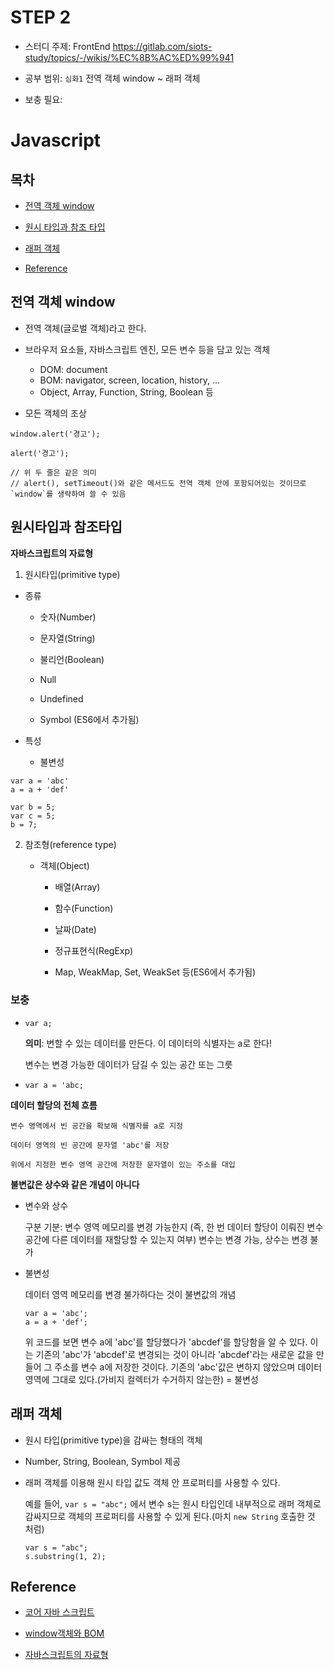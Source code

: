 # STEP 2
* 스터디 주제: FrontEnd <https://gitlab.com/siots-study/topics/-/wikis/%EC%8B%AC%ED%99%941>
* 공부 범위: `심화1` 전역 객체 window ~ 래퍼 객체

* 보충 필요:
    

# Javascript

## 목차
* [전역 객체 window](#전역-객체-window)

* [원시 타입과 참조 타입](#원시타입과-참조타입)

* [래퍼 객체](#래퍼-객체)

* [Reference](#Reference)


## 전역 객체 window

- 전역 객체(글로벌 객체)라고 한다.

- 브라우저 요소들, 자바스크립트 엔진, 모든 변수 등을 담고 있는 객체
    - DOM: document
    - BOM: navigator, screen, location, history, ...
    - Object, Array, Function, String, Boolean 등
    
- 모든 객체의 조상

```
window.alert('경고');

alert('경고');

// 위 두 줄은 같은 의미
// alert(), setTimeout()와 같은 메서드도 전역 객체 안에 포함되어있는 것이므로 `window`를 생략하여 쓸 수 있음

```

## 원시타입과 참조타입

**자바스크립트의 자료형**

1. 원시타입(primitive type)

- 종류

    - 숫자(Number)
    
    - 문자열(String)
    
    - 불리언(Boolean)
    
    - Null
    
    - Undefined
    
    - Symbol (ES6에서 추가됨)

- 특성

    - 불변성
    
```
var a = 'abc'
a = a + 'def'

var b = 5;
var c = 5;
b = 7;

```

2. 참조형(reference type)

    - 객체(Object)
    
        - 배열(Array)
        
        - 함수(Function)
        
        - 날짜(Date)
        
        - 정규표현식(RegExp)
        
        - Map, WeakMap, Set, WeakSet 등(ES6에서 추가됨)
        
### 보충

- `var a;`

    **의미**: 변할 수 있는 데이터를 만든다. 이 데이터의 식별자는 a로 한다!

    변수는 변경 가능한 데이터가 담길 수 있는 공간 또는 그릇


- `var a = 'abc;`

**데이터 할당의 전체 흐름**

    변수 영역에서 빈 공간을 확보해 식별자를 a로 지정
    
    데이터 영역의 빈 공간에 문자열 'abc'를 저장
    
    위에서 지정한 변수 영역 공간에 저장한 문자열이 있는 주소를 대입


**불변값은 상수와 같은 개념이 아니다**

- 변수와 상수
    
    구분 기분: 변수 영역 메모리를 변경 가능한지 (즉, 한 번 데이터 할당이 이뤄진 변수 공간에 다른 데이터를 재할당할 수 있는지 여부)
    변수는 변경 가능, 상수는 변경 불가

- 불변성

    데이터 영역 메모리를 변경 불가하다는 것이 불변값의 개념

    ```
    var a = 'abc';
    a = a + 'def';
    ```

    위 코드를 보면 변수 a에 'abc'를 할당했다가 'abcdef'를 할당함을 알 수 있다. 이는 기존의 'abc'가 'abcdef'로 변경되는 것이 아니라 'abcdef'라는 새로운 값을 만들어 그 주소를 변수 a에 저장한 것이다. 기존의 'abc'값은 변하지 않았으며 데이터 영역에 그대로 있다.(가비지 컬렉터가 수거하지 않는한) = 불변성

## 래퍼 객체

- 원시 타입(primitive type)을 감싸는 형태의 객체

- Number, String, Boolean, Symbol 제공

- 래퍼 객체를 이용해 원시 타입 값도 객체 안 프로퍼티를 사용할 수 있다.

    예를 들어, `var s = "abc";` 에서 변수 s는 원시 타입인데 내부적으로 래퍼 객체로 감싸지므로 객체의 프로퍼티를 사용할 수 있게 된다.(마치 `new String` 호출한 것 처럼)
    
    ```
    var s = "abc";
    s.substring(1, 2);
    ```

## Reference
- [코어 자바 스크립트](http://www.kyobobook.co.kr/product/detailViewKor.laf?ejkGb=KOR&mallGb=KOR&barcode=9791158391720&orderClick=LEa&Kc=)

- [window객체와 BOM](https://www.zerocho.com/category/JavaScript/post/573b321aa54b5e8427432946)

- [자바스크립트의 자료형](https://developer.mozilla.org/ko/docs/Web/JavaScript/Data_structures)